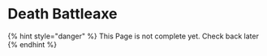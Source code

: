 # Death Battleaxe

{% hint style="danger" %}
This Page is not complete yet. Check back later
{% endhint %}

